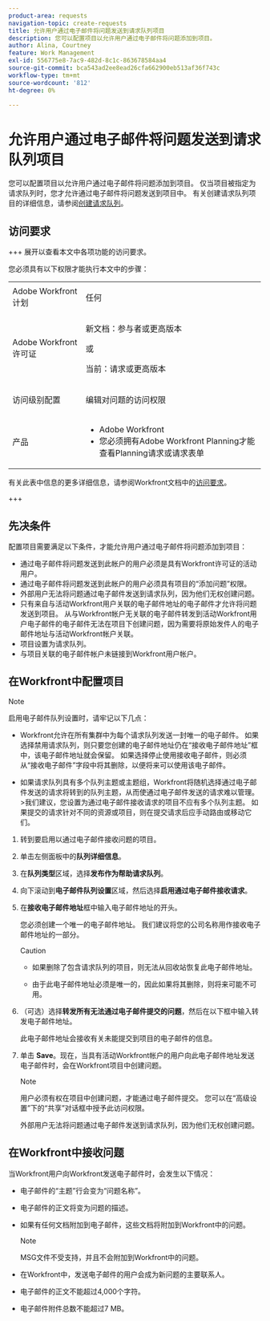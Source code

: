 ```yaml
---
product-area: requests
navigation-topic: create-requests
title: 允许用户通过电子邮件将问题发送到请求队列项目
description: 您可以配置项目以允许用户通过电子邮件将问题添加到项目。
author: Alina, Courtney
feature: Work Management
exl-id: 556775e8-7ac9-482d-8c1c-863678584aa4
source-git-commit: bca543ad2ee8ead26cfa662900eb513af36f743c
workflow-type: tm+mt
source-wordcount: '812'
ht-degree: 0%

---
```


# 允许用户通过电子邮件将问题发送到请求队列项目

<!-- Audited: 4/2025 -->

<!--
<p style="color: #ff1493;" data-mc-conditions="QuicksilverOrClassic.Draft mode">(NOTE:&nbsp;When updating POP account information here, also update information in these articles: Allowing users to reply to email notifications, Configuring Email Notifications, Understanding the Queue Details Tab in a Project )</p>
-->

您可以配置项目以允许用户通过电子邮件将问题添加到项目。 仅当项目被指定为请求队列时，您才允许通过电子邮件将问题发送到项目中。 有关创建请求队列项目的详细信息，请参阅[创建请求队列](../../../manage-work/requests/create-and-manage-request-queues/create-request-queue.md)。

## 访问要求

+++ 展开以查看本文中各项功能的访问要求。

您必须具有以下权限才能执行本文中的步骤：

<table style="table-layout:auto"> 
 <col> 
 <col> 
 <tbody> 
  <tr> 
   <td role="rowheader">Adobe Workfront计划</td> 
   <td> <p>任何 </p> </td> 
  </tr> 
  <tr> 
   <td role="rowheader">Adobe Workfront许可证</td> 
   <td> <p>新文档：参与者或更高版本</p>
   或
   <p>当前：请求或更高版本</p>
    </td> 
  </tr> 
  <tr> 
   <td role="rowheader">访问级别配置</td> 
   <td> <p>编辑对问题的访问权限</p>  </td> 
  </tr> 
  <tr> 
   <td role="rowheader"> 产品</td> 
   <td> <ul><li>Adobe Workfront</li><li>您必须拥有Adobe Workfront Planning才能查看Planning请求或请求表单</td> 
  </tr> 
 </tbody> 
</table>

有关此表中信息的更多详细信息，请参阅Workfront文档中的[访问要求](/help/quicksilver/administration-and-setup/add-users/access-levels-and-object-permissions/access-level-requirements-in-documentation.md)。

+++

## 先决条件

配置项目需要满足以下条件，才能允许用户通过电子邮件将问题添加到项目：

* 通过电子邮件将问题发送到此帐户的用户必须是具有Workfront许可证的活动用户。
* 通过电子邮件将问题发送到此帐户的用户必须具有项目的“添加问题”权限。
* 外部用户无法将问题通过电子邮件发送到请求队列，因为他们无权创建问题。
* 只有来自与活动Workfront用户关联的电子邮件地址的电子邮件才允许将问题发送到项目。 从与Workfront帐户无关联的电子邮件转发到活动Workfront用户电子邮件的电子邮件无法在项目下创建问题，因为需要将原始发件人的电子邮件地址与活动Workfront帐户关联。
* 项目设置为请求队列。
* 与项目关联的电子邮件帐户未链接到Workfront用户帐户。

## 在Workfront中配置项目

>[!NOTE]
>
>启用电子邮件队列设置时，请牢记以下几点：
>
>* Workfront允许在所有集群中为每个请求队列发送一封唯一的电子邮件。 如果选择禁用请求队列，则只要您创建的电子邮件地址仍在“接收电子邮件地址”框中，该电子邮件地址就会保留。 如果选择停止使用接收电子邮件，则必须从“接收电子邮件”字段中将其删除，以便将来可以使用该电子邮件。
>
>* 如果请求队列具有多个队列主题或主题组，Workfront将随机选择通过电子邮件发送的请求将转到的队列主题，从而使通过电子邮件发送的请求难以管理。
>  &#x200B;>我们建议，您设置为通过电子邮件接收请求的项目不应有多个队列主题。 如果提交的请求针对不同的资源或项目，则在提交请求后应手动路由或移动它们。

1. 转到要启用以通过电子邮件接收问题的项目。
1. 单击左侧面板中的&#x200B;**队列详细信息**。
1. 在&#x200B;**队列类型**&#x200B;区域，选择&#x200B;**发布作为帮助请求队列**。

1. 向下滚动到&#x200B;**电子邮件队列设置**&#x200B;区域，然后选择&#x200B;**启用通过电子邮件接收请求**。

1. 在&#x200B;**接收电子邮件地址**&#x200B;框中输入电子邮件地址的开头。

   您必须创建一个唯一的电子邮件地址。 我们建议将您的公司名称用作接收电子邮件地址的一部分。

   >[!CAUTION]
   >
   >* 如果删除了包含请求队列的项目，则无法从回收站恢复此电子邮件地址。
   >
   >* 由于此电子邮件地址必须是唯一的，因此如果将其删除，则将来可能不可用。
   <!--
   >This was the case previously, but it's not working this way anymore, since August 2022: * Emails forwarded to this email address are not added as issues to the project in&nbsp;Workfront. Only emails created from this email address are added as issues.
   -->

1. （可选）选择&#x200B;**转发所有无法通过电子邮件提交的问题**，然后在以下框中输入转发电子邮件地址。

   此电子邮件地址会接收有关未能提交到项目的电子邮件的信息。

1. 单击 **Save**。现在，当具有活动Workfront帐户的用户向此电子邮件地址发送电子邮件时，会在Workfront项目中创建问题。

   >[!NOTE]
   >
   >用户必须有权在项目中创建问题，才能通过电子邮件提交。 您可以在“高级设置”下的“共享”对话框中授予此访问权限。
   >
   >外部用户无法将问题通过电子邮件发送到请求队列，因为他们无权创建问题。

## 在Workfront中接收问题

当Workfront用户向Workfront发送电子邮件时，会发生以下情况：

* 电子邮件的“主题”行会变为“问题名称”。
* 电子邮件的正文将变为问题的描述。
* 如果有任何文档附加到电子邮件，这些文档将附加到Workfront中的问题。

  >[!NOTE]
  >
  > MSG文件不受支持，并且不会附加到Workfront中的问题。

* 在Workfront中，发送电子邮件的用户会成为新问题的主要联系人。
* 电子邮件的正文不能超过4,000个字符。
* 电子邮件附件总数不能超过7 MB。
